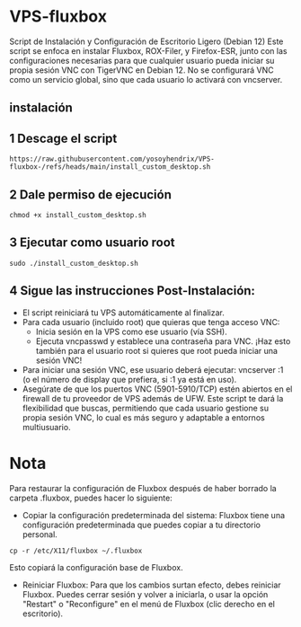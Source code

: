 # VPS-fluxbox
Script de Instalación y Configuración de Escritorio Ligero (Debian 12)
Este script se enfoca en instalar Fluxbox, ROX-Filer, y Firefox-ESR, junto con las configuraciones necesarias para que cualquier usuario pueda iniciar su propia sesión VNC con TigerVNC en Debian 12. No se configurará VNC como un servicio global, sino que cada usuario lo activará con vncserver.

## instalación 
## 1 Descage el script 
```
https://raw.githubusercontent.com/yosoyhendrix/VPS-fluxbox-/refs/heads/main/install_custom_desktop.sh
```
## 2 Dale permiso de ejecución
```
chmod +x install_custom_desktop.sh
```
## 3 Ejecutar como usuario root 
```
sudo ./install_custom_desktop.sh
```
## 4 Sigue las instrucciones Post-Instalación:
   * El script reiniciará tu VPS automáticamente al finalizar.
   * Para cada usuario (incluido root) que quieras que tenga acceso VNC:
     * Inicia sesión en la VPS como ese usuario (vía SSH).
     * Ejecuta vncpasswd y establece una contraseña para VNC. ¡Haz esto también para el usuario root si quieres que root pueda iniciar una sesión VNC!
   * Para iniciar una sesión VNC, ese usuario deberá ejecutar: vncserver :1 (o el número de display que prefiera, si :1 ya está en uso).
   * Asegúrate de que los puertos VNC (5901-5910/TCP) estén abiertos en el firewall de tu proveedor de VPS además de UFW.
Este script te dará la flexibilidad que buscas, permitiendo que cada usuario gestione su propia sesión VNC, lo cual es más seguro y adaptable a entornos multiusuario.



# Nota
Para restaurar la configuración de Fluxbox después de haber borrado la carpeta .fluxbox, puedes hacer lo siguiente:
 * Copiar la configuración predeterminada del sistema: Fluxbox tiene una configuración predeterminada que puedes copiar a tu directorio personal.
  ```
cp -r /etc/X11/fluxbox ~/.fluxbox
```
   Esto copiará la configuración base de Fluxbox.
 * Reiniciar Fluxbox: Para que los cambios surtan efecto, debes reiniciar Fluxbox. Puedes cerrar sesión y volver a iniciarla, o usar la opción "Restart" o "Reconfigure" en el menú de Fluxbox (clic derecho en el escritorio).
